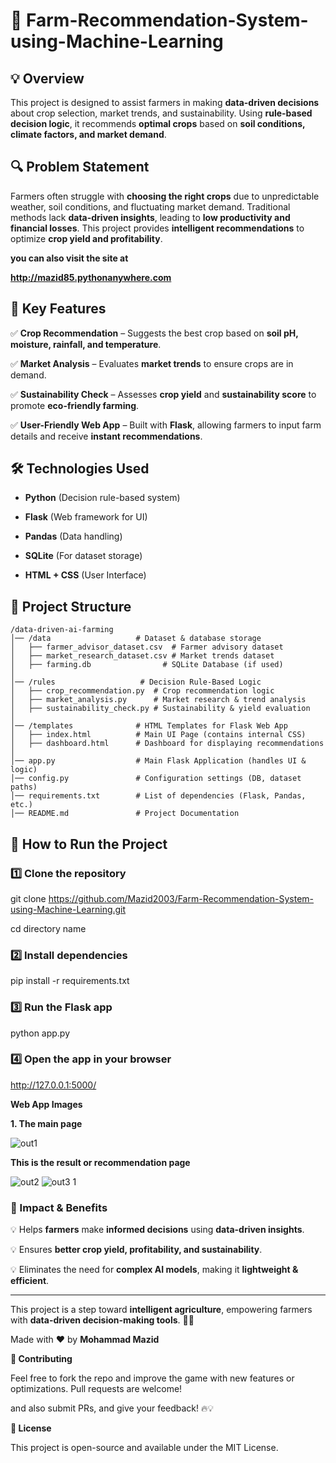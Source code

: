 # 🌟 Farm-Recommendation-System-using-Machine-Learning

## 💡 Overview
This project is designed to assist farmers in making **data-driven decisions** about crop selection, market trends, and sustainability. Using **rule-based decision logic**, it recommends **optimal crops** based on **soil conditions, climate factors, and market demand**.

## 🔍 Problem Statement
Farmers often struggle with **choosing the right crops** due to unpredictable weather, soil conditions, and fluctuating market demand. Traditional methods lack **data-driven insights**, leading to **low productivity and financial losses**. This project provides **intelligent recommendations** to optimize **crop yield and profitability**.

**you can also visit the site at**

**http://mazid85.pythonanywhere.com**

## 🔋 Key Features

✅ **Crop Recommendation** – Suggests the best crop based on **soil pH, moisture, rainfall, and temperature**.  

✅ **Market Analysis** – Evaluates **market trends** to ensure crops are in demand.  

✅ **Sustainability Check** – Assesses **crop yield** and **sustainability score** to promote **eco-friendly farming**.  

✅ **User-Friendly Web App** – Built with **Flask**, allowing farmers to input farm details and receive **instant recommendations**.  

## 🛠️ Technologies Used

- **Python** (Decision rule-based system)

- **Flask** (Web framework for UI)

- **Pandas** (Data handling)

- **SQLite** (For dataset storage)

- **HTML + CSS** (User Interface)

## 📂 Project Structure
```
/data-driven-ai-farming
│── /data                   # Dataset & database storage
│   ├── farmer_advisor_dataset.csv  # Farmer advisory dataset
│   ├── market_research_dataset.csv # Market trends dataset
│   ├── farming.db                # SQLite Database (if used)
│
│── /rules                   # Decision Rule-Based Logic
│   ├── crop_recommendation.py  # Crop recommendation logic
│   ├── market_analysis.py      # Market research & trend analysis
│   ├── sustainability_check.py # Sustainability & yield evaluation
│
│── /templates              # HTML Templates for Flask Web App
│   ├── index.html          # Main UI Page (contains internal CSS)
│   ├── dashboard.html      # Dashboard for displaying recommendations
│
│── app.py                  # Main Flask Application (handles UI & logic)
│── config.py               # Configuration settings (DB, dataset paths)
│── requirements.txt        # List of dependencies (Flask, Pandas, etc.)
│── README.md               # Project Documentation
```

## 🚀 How to Run the Project

### 1️⃣ Clone the repository

git clone https://github.com/Mazid2003/Farm-Recommendation-System-using-Machine-Learning.git

cd directory name

### 2️⃣ Install dependencies

pip install -r requirements.txt

### 3️⃣ Run the Flask app

python app.py

### 4️⃣ Open the app in your browser

http://127.0.0.1:5000/

**Web App Images**

**1. The main page**

![out1](https://github.com/user-attachments/assets/4dcbeabb-f3b5-44c7-8da2-a8f9d9f4184b)

**This is the result or recommendation page**

![out2](https://github.com/user-attachments/assets/ff3c7d10-c96f-45d4-9950-012a9c273c91)
![out3 1](https://github.com/user-attachments/assets/f4af4682-a1a9-451f-892e-1508f071e9b2)

### 🌟 Impact & Benefits

💡 Helps **farmers** make **informed decisions** using **data-driven insights**.  

💡 Ensures **better crop yield, profitability, and sustainability**.  

💡 Eliminates the need for **complex AI models**, making it **lightweight & efficient**.  

---
This project is a step toward **intelligent agriculture**, empowering farmers with **data-driven decision-making tools**. 🌱🚜  

Made with ❤️ by **Mohammad Mazid**

**🤝 Contributing**

Feel free to fork the repo and improve the game with new features or optimizations. Pull requests are welcome!

and also submit PRs, and give your feedback! 🔥💡

**📜 License**

This project is open-source and available under the MIT License.


